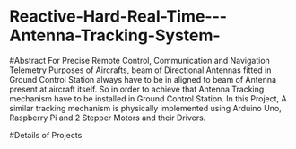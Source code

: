 # Reactive-Hard-Real-Time---Antenna-Tracking-System-

#Abstract 
For Precise Remote Control, Communication and Navigation Telemetry Purposes of Aircrafts, beam of Directional Antennas fitted in Ground Control Station always have to be in aligned to beam of Antenna present at aircraft itself. So in order to achieve that Antenna Tracking mechanism have to be installed in Ground Control Station. In this Project, A similar tracking mechanism is physically implemented using Arduino Uno, Raspberry Pi and 2 Stepper Motors and their Drivers.

#Details of Projects

